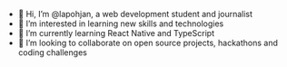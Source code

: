- 👋 Hi, I’m @lapohjan, a web development student and journalist
- 👀 I’m interested in learning new skills and technologies
- 🌱 I’m currently learning React Native and TypeScript
- 💞️ I’m looking to collaborate on open source projects, hackathons and coding challenges


